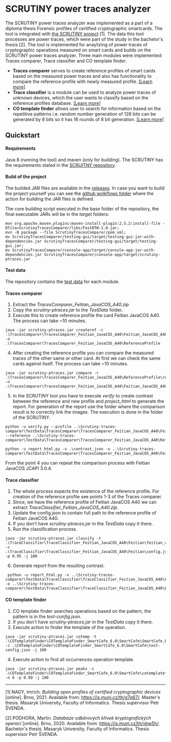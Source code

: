 # SCRUTINY power traces analyzer

The SCRUTINY power traces analyzer was implemented as a part of a diploma thesis Forensic profiles of certified cryptographic smartcards. The tool is integrated with [the SCRUTINY project](https://github.com/crocs-muni/scrutiny) [1]. The data this tool processes are power traces, which were part of the study in the bachelor's thesis [2]. The tool is implemented for anaylizing of power traces of cryptographic operations measured on smart cards and builds on the SCRUTINY power traces analyzer. Three main modules were implemented: Traces comparer, Trace classifier and CO template finder.

* **Traces comparer** serves to create reference profiles of smart cards based on the measured power traces and also has functionality to compare the reference profile with newly measured profile. [[Learn more]](https://github.com/crocs-muni/scrutiny-power-traces-analyzer/wiki/Traces-comparer)
* **Trace classifier** is a module can be used to analyze power traces of unknown devices, which the user wants to classify based on the reference profiles database. [[Learn more]](https://github.com/crocs-muni/scrutiny-power-traces-analyzer/wiki/Trace-classifier)
* **CO template finder** allows user to search for information based on the repetitive patterns i.e. random number generation of 128 bits can be generated by 8 bits so it has 16 rounds of 8 bit generation. [[Learn more]](https://github.com/crocs-muni/scrutiny-power-traces-analyzer/wiki/CO-template-finder)

## Quickstart

#### Requirements

Java 8 (running the tool) and maven (only for building).
The SCRUTINY has the requirements stated in the [SCRUITNY repository](https://github.com/crocs-muni/scrutiny).

#### Build of the project

The builded JAR files are available in the [releases](https://github.com/crocs-muni/scrutiny-power-traces-analyzer/releases). In case you want to build the project yourself you can see the [github wolkflows folder](https://github.com/crocs-muni/scrutiny-power-traces-analyzer/blob/main/.github/workflows/maven.yml) where the action for building the JAR files is defined.

The core building script executed in the base folder of the repository, the final executable JARs will be in the _target_ folders:
```
mvn org.apache.maven.plugins:maven-install-plugin:2.5.2:install-file -Dfile=ScrutinyTracesComparer/libs/FastDTW-1.0.jar;
mvn -B package --file ScrutinyTracesComparer/pom.xml;
mv ScrutinyTracesComparer/testing-gui/target/testing-gui-jar-with-dependencies.jar ScrutinyTracesComparer/testing-gui/target/testing-gui.jar;
mv ScrutinyTracesComparer/console-app/target/console-app-jar-with-dependencies.jar ScrutinyTracesComparer/console-app/target/scrutiny-ptraces.jar
```

#### Test data

The repository contains the [test data](https://github.com/crocs-muni/scrutiny-power-traces-analyzer/tree/main/TestData) for each module.

#### Traces comparer

1. Extract the _TracesComparer_Feitian_JavaCOS_A40.zip_
2. Copy the _scrutiny-ptraces.jar_ to the _TestData_ folder.
3. Execute this to create reference profile the card Feitian JavaCOS A40. The process can take ~10 minutes.
```
java -jar scrutiny-ptraces.jar createref -c .\TracesComparer\TracesComparer_Feitian_JavaCOS_A40\Feitian_JavaCOS_A40\config_reference.json -o .\TracesComparer\TracesComparer_Feitian_JavaCOS_A40\ReferenceProfile
```
4. After creating the reference profile you can compare the measured traces of the other same or other card. At first we can check the same cards against itself.  The process can take ~10 minutes.
```
java -jar scrutiny-ptraces.jar compare -r .\TracesComparer\TracesComparer_Feitian_JavaCOS_A40\ReferenceProfile\reference.json -n .\TracesComparer\TracesComparer_Feitian_JavaCOS_A40\Feitian_JavaCOS_A40\config_new.json
```
5. In the SCRUTINY tool you have to execute _verify_ to create contrast between the reference and new profile and _project_html_ to generate the report. For generation of the report use the folder where the comparison result is to correctly link the images. The execution is done in the folder of the SCRUTINY.
```
python -u verify.py --profile ..\Scrutiny-traces-comparer\TestData\TracesComparer\TracesComparer_Feitian_JavaCOS_A40\Feitian_JavaCOS_A40\comparison_result.json --reference ..\Scrutiny-traces-comparer\TestData\TracesComparer\TracesComparer_Feitian_JavaCOS_A40\ReferenceProfile\reference.json

python -u report_html.py -v .\contrast.json -o ..\Scrutiny-traces-comparer\TestData\TracesComparer\TracesComparer_Feitian_JavaCOS_A40\Feitian_JavaCOS_A40\report.html
```

From the point 4 you can repeat the comparison process with Feitian JavaCOS JCAPI 3.0.4.

#### Trace classifier

1. The whole process expects the existence of the reference profile. For creation of the reference profile see points 1-3 of the Traces comparer.
2. Since, we have the reference profile of Feitian JavaCOS A40 we can extract _TraceClassifier_Feitian_JavaCOS_A40.zip_.
3. Update the config.json to contain full path to the reference profile of Feitian JavaCOS A40.
4. If you don't have _scrutiny-ptraces.jar_ in the _TestData_ copy it there.
5. Run the classification process.
```
java -jar scrutiny-ptraces.jar classify -t .\TraceClassifier\TraceClassifier_Feitian_JavaCOS_A40\Feitian\feitian_concated_trace.csv -c .\TraceClassifier\TraceClassifier_Feitian_JavaCOS_A40\Feitian\config.json -p 0.95 -j 100
```
6. Generate report from the resulting contrast.
```
 python -u report_html.py -v ..\Scrutiny-traces-comparer\TestData\TraceClassifier\TraceClassifier_Feitian_JavaCOS_A40\Feitian\traceclassifier_contrast.json -o ..\Scrutiny-traces-comparer\TestData\TraceClassifier\TraceClassifier_Feitian_JavaCOS_A40\Feitian\report.html
 ```

#### CO template finder

1. CO template finder searches operations based on the pattern, the pattern is in the _test-config.json_.
2. If you don't have _scrutiny-ptraces.jar_ in the _TestData_ copy it there.
3. Execute action to finder the template of the operation.
```
java -jar scrutiny-ptraces.jar cotemp -t .\COTemplateFinder\COTemplateFinder_SmartCafe_6.0\SmartCafe\SmartCafe_B0.csv -c .\COTemplateFinder\COTemplateFinder_SmartCafe_6.0\SmartCafe\test-config.json -j 100
```
4. Execute action to find all occurrences operation template.
```
java -jar scrutiny-ptraces.jar peaks -c .\COTemplateFinder\COTemplateFinder_SmartCafe_6.0\SmartCafe\cotemplatefinder_result.json -n 6 -p 0.99 -j 100
```


---
[1] NAGY, Imrich. <i>Building open profiles of certified cryptographic devices</i> [online]. Brno, 2021. Available from: https://is.muni.cz/th/g7q67/. Master's thesis. Masaryk University, Faculty of Informatics. Thesis supervisor Petr ŠVENDA.

[2] PODHORA, Martin. <i>Databáze odběrových křivek kryptografických operací</i> [online]. Brno, 2020. Available from: https://is.muni.cz/th/vbw5h/. Bachelor's thesis. Masaryk University, Faculty of Informatics. Thesis supervisor Petr ŠVENDA.

